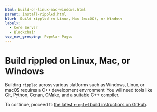 ```yaml
---
html: build-on-linux-mac-windows.html
parent: install-rippled.html
blurb: Build rippled on Linux, Mac (macOS), or Windows
labels:
  - Core Server
  - Blockchain
top_nav_grouping: Popular Pages
---
```

# Build rippled on Linux, Mac, or Windows

Building `rippled` across various platforms such as Windows, Linux, or macOS requires a C++ development environment. You will need tools like Git, Python, Conan, CMake, and a suitable C++ compiler.

To continue, proceed to [the latest `rippled` build instructions on GitHub](https://github.com/XRPLF/rippled/blob/develop/BUILD.md).

